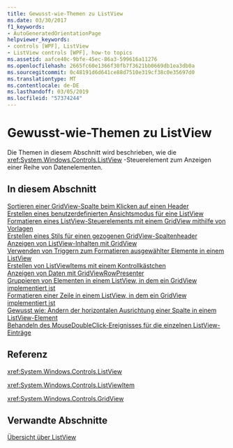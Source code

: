 ```yaml
---
title: Gewusst-wie-Themen zu ListView
ms.date: 03/30/2017
f1_keywords:
- AutoGeneratedOrientationPage
helpviewer_keywords:
- controls [WPF], ListView
- ListView controls [WPF], how-to topics
ms.assetid: aafce40c-9bfe-45ec-86a3-599616a11276
ms.openlocfilehash: 2665fc60e1366f30fb7f3621bb0669db1ea3db0a
ms.sourcegitcommit: 0c48191d6d641ce88d7510e319cf38c0e35697d0
ms.translationtype: MT
ms.contentlocale: de-DE
ms.lasthandoff: 03/05/2019
ms.locfileid: "57374244"
---
```

# <a name="listview-how-to-topics"></a>Gewusst-wie-Themen zu ListView
Die Themen in diesem Abschnitt wird beschrieben, wie die <xref:System.Windows.Controls.ListView> -Steuerelement zum Anzeigen einer Reihe von Datenelementen.  
  
## <a name="in-this-section"></a>In diesem Abschnitt  
 [Sortieren einer GridView-Spalte beim Klicken auf einen Header](how-to-sort-a-gridview-column-when-a-header-is-clicked.md)  
 [Erstellen eines benutzerdefinierten Ansichtsmodus für eine ListView](how-to-create-a-custom-view-mode-for-a-listview.md)  
 [Formatieren eines ListView-Steuerelements mit einem GridView mithilfe von Vorlagen](how-to-use-templates-to-style-a-listview-that-uses-gridview.md)  
 [Erstellen eines Stils für einen gezogenen GridView-Spaltenheader](how-to-create-a-style-for-a-dragged-gridview-column-header.md)  
 [Anzeigen von ListView-Inhalten mit GridView](how-to-display-listview-contents-by-using-a-gridview.md)  
 [Verwenden von Triggern zum Formatieren ausgewählter Elemente in einem ListView](how-to-use-triggers-to-style-selected-items-in-a-listview.md)  
 [Erstellen von ListViewItems mit einem Kontrollkästchen](how-to-create-listviewitems-with-a-checkbox.md)  
 [Anzeigen von Daten mit GridViewRowPresenter](how-to-display-data-by-using-gridviewrowpresenter.md)  
 [Gruppieren von Elementen in einem ListView, in dem ein GridView implementiert ist](how-to-group-items-in-a-listview-that-implements-a-gridview.md)  
 [Formatieren einer Zeile in einem ListView, in dem ein GridView implementiert ist](how-to-style-a-row-in-a-listview-that-implements-a-gridview.md)  
 [Gewusst wie: Ändern der horizontalen Ausrichtung einer Spalte in einem ListView-Element](how-to-change-the-horizontal-alignment-of-a-column-in-a-listview.md)  
 [Behandeln des MouseDoubleClick-Ereignisses für die einzelnen ListView-Einträge](how-to-handle-the-mousedoubleclick-event-for-each-item-in-a-listview.md)  
  
## <a name="reference"></a>Referenz  
 <xref:System.Windows.Controls.ListView>  
  
 <xref:System.Windows.Controls.ListViewItem>  
  
 <xref:System.Windows.Controls.GridView>  
  
## <a name="related-sections"></a>Verwandte Abschnitte  
 [Übersicht über ListView](listview-overview.md)
